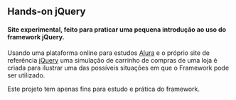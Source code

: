 ## Hands-on jQuery
#### Site experimental, feito para praticar uma pequena introdução ao uso do framework jQuery.

Usando uma plataforma online para estudos [Alura](http://alura.com.br) e o próprio site de referência [jQuery](https://jquery.com/) uma simulação de carrinho de compras de uma loja é criada para ilustrar uma das possíveis situações em que o Framework pode ser utilizado.

Este projeto tem apenas fins para estudo e prática do framework.
